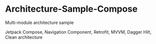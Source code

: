 # Architecture-Sample-Compose
Multi-module architecture sample

Jetpack Compose, Navigation Component, Retrofit, MVVM, Dagger Hilt, Clean architecture
